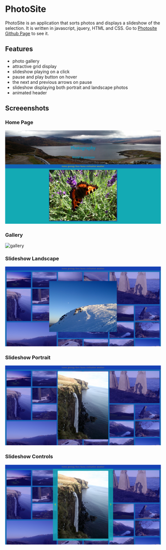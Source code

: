 # PhotoSite

PhotoSite is an application that sorts photos and displays a slideshow of the selection. It is written in javascript, jquery, HTML and CSS. 
Go to [Photosite Github Page](https://danavarahi.github.io/PhotoSite/public/) to see it.

## Features

* photo gallery
* attractive grid display
* slideshow playing on a click
* pause and play button on hover
* the next and previous arrows on pause  
* slideshow displaying both portrait and landscape photos
* animated header

## Screeenshots

### Home Page
![homepage](https://github.com/DanaVarahi/screenshots/blob/main/photosite-home.png)

### Gallery
![gallery](https://github.com/DanaVarahi/screenshots/blob/main/photosite-gallery.png)

### Slideshow Landscape
![landscape](https://github.com/DanaVarahi/screenshots/blob/main/photosite-landscape.png)

### Slideshow Portrait
![portrait](https://github.com/DanaVarahi/screenshots/blob/main/photosite-portrait.png)

### Slideshow Controls
![controls](https://github.com/DanaVarahi/screenshots/blob/main/photosite-controls.png)
